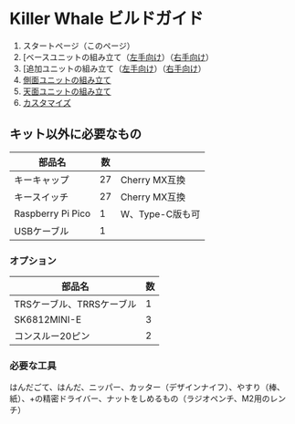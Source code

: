 # Killer Whale ビルドガイド

1. スタートページ（このページ）
2. [ベースユニットの組み立て（[左手向け](左手用/追加ユニット.md)）（[右手向け](右手用/追加ユニット.md)）
3. [追加ユニットの組み立て（[左手向け](左手用/追加ユニット.md)）（[右手向け](右手用/追加ユニット.md)）
4. [側面ユニットの組み立て](README_SIDE.md)
5. [天面ユニットの組み立て](README_TOP.md)
6. [カスタマイズ](README_CUSTOM.md)

## キット以外に必要なもの
|部品名|数||
|-|-|-|
|キーキャップ|27|Cherry MX互換|
|キースイッチ|27|Cherry MX互換|
|Raspberry Pi Pico|1|W、Type-C版も可|
|USBケーブル|1||

### オプション
|部品名|数|
|-|-|
|TRSケーブル、TRRSケーブル|1||左右分割キーボードとして使えます|
|SK6812MINI-E|3|発光します|
|コンスルー20ピン|2|Raspberry Pi Picoをつけ外しできるようになります|

### 必要な工具
はんだごて、はんだ、ニッパー、カッター（デザインナイフ）、やすり（棒、紙）、+の精密ドライバー、ナットをしめるもの（ラジオペンチ、M2用のレンチ）
